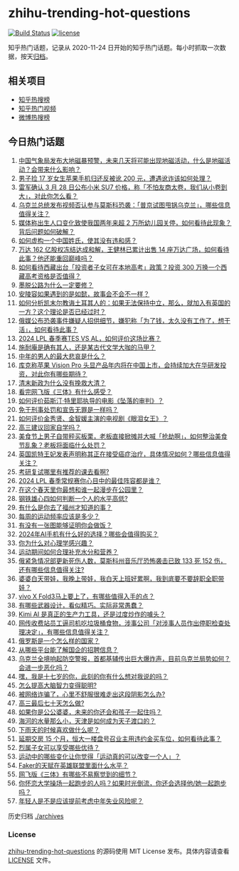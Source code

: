 # zhihu-trending-hot-questions

[![Build Status](https://github.com/justjavac/zhihu-trending-hot-questions/workflows/ci/badge.svg?branch=master)](https://github.com/justjavac/zhihu-trending-hot-questions/actions)
[![license](https://img.shields.io/github/license/justjavac/zhihu-trending-hot-questions)](https://github.com/justjavac/zhihu-trending-hot-questions/blob/master/LICENSE)

知乎热门话题，记录从 2020-11-24
日开始的知乎热门话题。每小时抓取一次数据，按天[归档](./archives)。

## 相关项目

- [知乎热搜榜](https://github.com/justjavac/zhihu-trending-top-search)
- [知乎热门视频](https://github.com/justjavac/zhihu-trending-hot-video)
- [微博热搜榜](https://github.com/justjavac/weibo-trending-hot-search)

## 今日热门话题

<!-- BEGIN -->
<!-- 最后更新时间 Mon Mar 25 2024 01:12:40 GMT+0800 (China Standard Time) -->

1. [中国气象局发布大地磁暴预警，未来几天将可能出现地磁活动，什么是地磁活动？会带来什么影响？](https://www.zhihu.com/question/649941504)
1. [男子捡 17 岁女生苹果手机归还反被讹 200 元，遭遇讹诈该如何处理？](https://www.zhihu.com/question/649952116)
1. [雷军确认 3 月 28 日公布小米 SU7 价格，称「不怕友商太卷，我们从小卷到大」，对此你怎么看？](https://www.zhihu.com/question/649961422)
1. [乌克兰总统发布视频否认参与莫斯科恐袭：「普京试图甩锅乌克兰」，哪些信息值得关注？](https://www.zhihu.com/question/649948896)
1. [媒体称出生人口变化致使我国两年来超 2 万所幼儿园关停，如何看待此现象？背后问题如何破解？](https://www.zhihu.com/question/649976337)
1. [如何虚构一个中国姓氏，使其没有违和感？](https://www.zhihu.com/question/646528668)
1. [万达 162 亿股权冻结达成和解，王健林已累计出售 14 座万达广场，如何看待此事？他还能重回巅峰吗？](https://www.zhihu.com/question/649980330)
1. [如何看待西藏出台「投资者子女可在本地高考」政策？投资 300 万换一个西藏高考资格是否值得？](https://www.zhihu.com/question/649377833)
1. [墨脱公路为什么一定要修？](https://www.zhihu.com/question/643371943)
1. [安陵容如果遇到的是如懿，故事会不会不一样？](https://www.zhihu.com/question/421287285)
1. [如何分析凯末尔教诲土耳其人的：如果无法保持中立，那么，就加入有英国的一方？这个理论是否已经过时？](https://www.zhihu.com/question/584169782)
1. [俄媒公布恐袭事件嫌疑人招供细节，嫌犯称「为了钱，太久没有工作了，想干活」，如何看待此事？](https://www.zhihu.com/question/649864215)
1. [2024 LPL 春季赛TES VS AL，如何评价这场比赛？](https://www.zhihu.com/question/649974621)
1. [施耐庵是确有其人，还是某古代文学大咖的马甲？](https://www.zhihu.com/question/533898457)
1. [中年的男人的最大悲哀是什么？](https://www.zhihu.com/question/554720667)
1. [库克称苹果 Vision Pro 头显产品年内将在中国上市，会持续加大在华研发投资，对此你有哪些期待？](https://www.zhihu.com/question/649961679)
1. [清末新政为什么没有挽救大清？](https://www.zhihu.com/question/642141173)
1. [看完网飞版《三体》有什么感受？](https://www.zhihu.com/question/649593813)
1. [如何评价茹斯汀·特里耶执导的电影《坠落的审判》？](https://www.zhihu.com/question/649167282)
1. [免于刑事处罚和宣告无罪是一样吗？](https://www.zhihu.com/question/648530063)
1. [如何评价金秀贤、金智媛主演的电视剧《眼泪女王》？](https://www.zhihu.com/question/647629080)
1. [高三建议回家自学吗？](https://www.zhihu.com/question/640081300)
1. [美食节上男子自带秤买板栗，老板直接掀摊并大喊「抢劫啊」，如何整治美食节乱象？老板将面临什么处罚？](https://www.zhihu.com/question/649840270)
1. [英国凯特王妃发表声明称其正在接受癌症治疗，具体情况如何？哪些信息值得关注？](https://www.zhihu.com/question/649749880)
1. [考研复试哪里有推荐的课去看啊?](https://www.zhihu.com/question/535470162)
1. [2024 LPL 春季常规赛你心目中的最佳阵容都是谁？](https://www.zhihu.com/question/649564025)
1. [在这个春天里你最想和谁一起漫步在公园里？](https://www.zhihu.com/question/649882664)
1. [钢铁雄心四如何判断一个人的水平高低?](https://www.zhihu.com/question/648939752)
1. [有什么是你去了福州才知道的事？](https://www.zhihu.com/question/499834662)
1. [每周的运动频率应该是多少？](https://www.zhihu.com/question/649948974)
1. [有没有一张图能够证明你会做饭？](https://www.zhihu.com/question/640840313)
1. [2024年AI手机有什么好的选择？哪些会值得购买？](https://www.zhihu.com/question/649921812)
1. [你为什么对心理学感兴趣？](https://www.zhihu.com/question/643116308)
1. [运动期间如何合理补充水分和营养？](https://www.zhihu.com/question/649948792)
1. [俄紧急情况部更新死伤人数，莫斯科州音乐厅恐怖袭击已致 133 死 152 伤，还有哪些信息值得关注?](https://www.zhihu.com/question/649940481)
1. [婆婆白天带娃，我晚上带娃，我白天上班好累啊，我到底要不要辞职全职带娃？](https://www.zhihu.com/question/649294197)
1. [vivo X Fold3马上要上了，有哪些值得入手的点？](https://www.zhihu.com/question/649945421)
1. [有哪些武器设计，看似精巧。实际非常愚蠢？](https://www.zhihu.com/question/649568674)
1. [Kimi AI 是真正的生产力工具，还是过度炒作的噱头？](https://www.zhihu.com/question/649663116)
1. [网传收费站员工逼司机吃垃圾桶食物，涉事公司「对涉事人员作出停职检查处理决定」，有哪些信息值得关注？](https://www.zhihu.com/question/649903938)
1. [俄罗斯是一个怎么样的国家？](https://www.zhihu.com/question/291509859)
1. [从哪些平台能了解国企的招聘信息？](https://www.zhihu.com/question/457159124)
1. [乌克兰全境响起防空警报，首都基辅传出巨大爆炸声，目前乌克兰局势如何？会进一步恶化吗？](https://www.zhihu.com/question/649933323)
1. [嘿，我是十七岁的你，此刻的你有什么想对我说的吗？](https://www.zhihu.com/question/641481627)
1. [怎么提高大脑智力变得聪明?](https://www.zhihu.com/question/552643165)
1. [被网络诈骗了，心里不舒服很难走出这段阴影怎么办?](https://www.zhihu.com/question/645152506)
1. [高三最后七十天怎么做?](https://www.zhihu.com/question/648531354)
1. [如果你是公公婆婆，未来的你还会和孩子一起住吗？](https://www.zhihu.com/question/646522848)
1. [海河的水量那么小，天津是如何成为天子渡口的？](https://www.zhihu.com/question/649710587)
1. [下雨天的时候喜欢做什么呢？](https://www.zhihu.com/question/649844779)
1. [延期交房 15 个月，恒大一楼盘号召业主用违约金买车位，如何看待此事？](https://www.zhihu.com/question/649901791)
1. [烈属子女可以享受哪些优待？](https://www.zhihu.com/question/373458098)
1. [运动中的哪些变化让你觉得「运动真的可以改变一个人」？](https://www.zhihu.com/question/649218881)
1. [Faker的天赋在英雄联盟里面什么水平？](https://www.zhihu.com/question/443709611)
1. [网飞版《三体》有哪些不易察觉到的细节？](https://www.zhihu.com/question/649493409)
1. [你怀恋大学操场一起跑步的人吗？如果时光倒流，你还会选择他/她一起跑步吗？](https://www.zhihu.com/question/649904948)
1. [年轻人是不是应该提前考虑中年失业风险呢？](https://www.zhihu.com/question/649593004)

<!-- END -->

历史归档 [./archives](./archives)

### License

[zhihu-trending-hot-questions](https://github.com/justjavac/zhihu-trending-hot-questions)
的源码使用 MIT License 发布。具体内容请查看 [LICENSE](./LICENSE) 文件。
